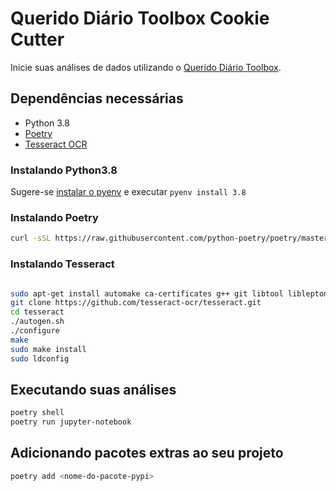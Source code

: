 # Querido Diário Toolbox Cookie Cutter

Inicie suas análises de dados utilizando o [Querido Diário Toolbox](https://github.com/okfn-brasil/querido-diario-toolbox).

## Dependências necessárias

- Python 3.8
- [Poetry](https://python-poetry.org/docs/)
- [Tesseract OCR](https://tesseract-ocr.github.io/tessdoc/Compiling-%E2%80%93-GitInstallation.html)

### Instalando Python3.8

Sugere-se [instalar o pyenv](https://github.com/pyenv/pyenv-installer) e executar `pyenv install 3.8`

### Instalando Poetry

```bash
curl -sSL https://raw.githubusercontent.com/python-poetry/poetry/master/get-poetry.py | python -
```

### Instalando Tesseract

```bash

sudo apt-get install automake ca-certificates g++ git libtool libleptonica-dev make pkg-config
git clone https://github.com/tesseract-ocr/tesseract.git
cd tesseract
./autogen.sh
./configure
make
sudo make install
sudo ldconfig
```

## Executando suas análises

```bash
poetry shell
poetry run jupyter-notebook
```

## Adicionando pacotes extras ao seu projeto

```bash
poetry add <nome-do-pacote-pypi>
```
